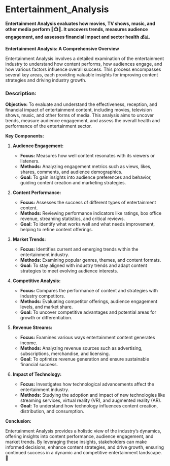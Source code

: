 # Entertainment_Analysis
**Entertainment Analysis evaluates how movies, TV shows, music, and other media perform 🎥📺🎶. It uncovers trends, measures audience engagement, and assesses financial impact and sector health 💰📊.**

**Entertainment Analysis: A Comprehensive Overview**

Entertainment Analysis involves a detailed examination of the entertainment industry to understand how content performs, how audiences engage, and how various factors influence overall success. This process encompasses several key areas, each providing valuable insights for improving content strategies and driving industry growth.

### Description:

**Objective:** 
To evaluate and understand the effectiveness, reception, and financial impact of entertainment content, including movies, television shows, music, and other forms of media. This analysis aims to uncover trends, measure audience engagement, and assess the overall health and performance of the entertainment sector.

**Key Components:**

1. **Audience Engagement:**
   - **Focus:** Measures how well content resonates with its viewers or listeners.
   - **Methods:** Analyzing engagement metrics such as views, likes, shares, comments, and audience demographics.
   - **Goal:** To gain insights into audience preferences and behavior, guiding content creation and marketing strategies.

2. **Content Performance:**
   - **Focus:** Assesses the success of different types of entertainment content.
   - **Methods:** Reviewing performance indicators like ratings, box office revenue, streaming statistics, and critical reviews.
   - **Goal:** To identify what works well and what needs improvement, helping to refine content offerings.

3. **Market Trends:**
   - **Focus:** Identifies current and emerging trends within the entertainment industry.
   - **Methods:** Examining popular genres, themes, and content formats.
   - **Goal:** To stay aligned with industry trends and adapt content strategies to meet evolving audience interests.

4. **Competitive Analysis:**
   - **Focus:** Compares the performance of content and strategies with industry competitors.
   - **Methods:** Evaluating competitor offerings, audience engagement levels, and market share.
   - **Goal:** To uncover competitive advantages and potential areas for growth or differentiation.

5. **Revenue Streams:**
   - **Focus:** Examines various ways entertainment content generates income.
   - **Methods:** Analyzing revenue sources such as advertising, subscriptions, merchandise, and licensing.
   - **Goal:** To optimize revenue generation and ensure sustainable financial success.

6. **Impact of Technology:**
   - **Focus:** Investigates how technological advancements affect the entertainment industry.
   - **Methods:** Studying the adoption and impact of new technologies like streaming services, virtual reality (VR), and augmented reality (AR).
   - **Goal:** To understand how technology influences content creation, distribution, and consumption.

**Conclusion:**

Entertainment Analysis provides a holistic view of the industry’s dynamics, offering insights into content performance, audience engagement, and market trends. By leveraging these insights, stakeholders can make informed decisions, enhance content strategies, and drive growth, ensuring continued success in a dynamic and competitive entertainment landscape. 🌟
